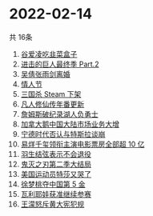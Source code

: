 # 2022-02-14
  共 16条

  <!-- BEGIN -->
  <!-- 最后更新时间:Mon Feb 14 2022 18:12:38 GMT+0000 (Coordinated Universal Time) -->
  1. [谷爱凌吃韭菜盒子](https://www.zhihu.com/search?q=谷爱凌)
1. [进击的巨人最终季 Part.2](https://www.zhihu.com/search?q=进击的巨人)
1. [吴倩张雨剑离婚](https://www.zhihu.com/search?q=吴倩张雨剑离婚)
1. [情人节](https://www.zhihu.com/search?q=情人节)
1. [三国杀 Steam 下架](https://www.zhihu.com/search?q=三国杀)
1. [凡人修仙传年番更新](https://www.zhihu.com/search?q=凡人修仙传)
1. [詹姆斯破纪录湖人负勇士](https://www.zhihu.com/search?q=湖人)
1. [加拿大鹅中国大陆市场业务大增](https://www.zhihu.com/search?q=加拿大鹅)
1. [宁德时代否认与特斯拉谈崩](https://www.zhihu.com/search?q=宁德时代)
1. [易烊千玺领衔主演电影票房全部超 10 亿](https://www.zhihu.com/search?q=易烊千玺)
1. [羽生结弦表示不会退役](https://www.zhihu.com/search?q=羽生结弦)
1. [鬼灭之刃第二季大结局](https://www.zhihu.com/search?q=鬼灭之刃)
1. [美国运动员特莎又哭了](https://www.zhihu.com/search?q=美国运动员特莎)
1. [徐梦桃夺中国第 5 金](https://www.zhihu.com/search?q=徐梦桃)
1. [瓦利耶娃获准继续参赛](https://www.zhihu.com/search?q=瓦利耶娃)
1. [王濛怒斥黄大宪犯规](https://www.zhihu.com/search?q=王濛怒斥黄大宪)
  <!-- END -->
  